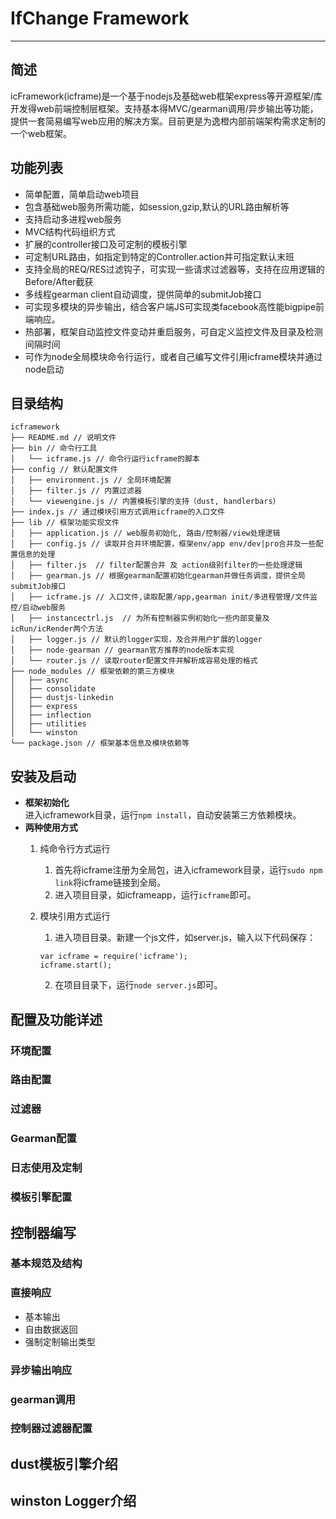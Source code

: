 IfChange Framework
==================
-----

简述
----
icFramework(icframe)是一个基于nodejs及基础web框架express等开源框架/库开发得web前端控制层框架。支持基本得MVC/gearman调用/异步输出等功能，提供一套简易编写web应用的解决方案。目前更是为逸橙内部前端架构需求定制的一个web框架。

功能列表
-------
* 简单配置，简单启动web项目
* 包含基础web服务所需功能，如session,gzip,默认的URL路由解析等
* 支持启动多进程web服务
* MVC结构代码组织方式
* 扩展的controller接口及可定制的模板引擎
* 可定制URL路由，如指定到特定的Controller.action并可指定默认末班
* 支持全局的REQ/RES过滤钩子，可实现一些请求过滤器等，支持在应用逻辑的Before/After截获
* 多线程gearman client自动调度，提供简单的submitJob接口
* 可实现多模块的异步输出，结合客户端JS可实现类facebook高性能bigpipe前端响应。
* 热部署，框架自动监控文件变动并重启服务，可自定义监控文件及目录及检测间隔时间
* 可作为node全局模块命令行运行，或者自己编写文件引用icframe模块并通过node启动

目录结构
-------
```
icframework
├── README.md // 说明文件
├── bin // 命令行工具
│   └── icframe.js // 命令行运行icframe的脚本
├── config // 默认配置文件
│   ├── environment.js // 全局环境配置
│   ├── filter.js // 内置过滤器
│   └── viewengine.js // 内置模板引擎的支持（dust, handlerbars）
├── index.js // 通过模块引用方式调用icframe的入口文件
├── lib // 框架功能实现文件
│   ├── application.js // web服务初始化, 路由/控制器/view处理逻辑
│   ├── config.js // 读取并合并环境配置，框架env/app env/dev|pro合并及一些配置信息的处理
│   ├── filter.js  // filter配置合并 及 action级别filter的一些处理逻辑
│   ├── gearman.js // 根据gearman配置初始化gearman并做任务调度，提供全局submitJob接口
│   ├── icframe.js // 入口文件,读取配置/app,gearman init/多进程管理/文件监控/启动web服务
│   ├── instancectrl.js  // 为所有控制器实例初始化一些内部变量及icRun/icRender两个方法
│   ├── logger.js // 默认的logger实现，及合并用户扩展的logger
│   ├── node-gearman // gearman官方推荐的node版本实现
│   └── router.js // 读取router配置文件并解析成容易处理的格式
├── node_modules // 框架依赖的第三方模块
│   ├── async
│   ├── consolidate
│   ├── dustjs-linkedin
│   ├── express
│   ├── inflection
│   ├── utilities
│   └── winston
└── package.json // 框架基本信息及模块依赖等
```

安装及启动
--------
* **框架初始化**  
  进入icframework目录，运行`npm install`，自动安装第三方依赖模块。
* **两种使用方式**
  1. 纯命令行方式运行
     1. 首先将icframe注册为全局包，进入icframework目录，运行`sudo npm link`将icframe链接到全局。
     2. 进入项目目录，如icframeapp，运行`icframe`即可。
  2. 模块引用方式运行
     1. 进入项目目录。新建一个js文件，如server.js，输入以下代码保存：
     
       ```
       var icframe = require('icframe');
       icframe.start();
       ```
     2. 在项目目录下，运行`node server.js`即可。

配置及功能详述
------------

### 环境配置

### 路由配置

### 过滤器

### Gearman配置

### 日志使用及定制

### 模板引擎配置

控制器编写
--------
### 基本规范及结构
### 直接响应
* 基本输出
* 自由数据返回
* 强制定制输出类型

### 异步输出响应
### gearman调用
### 控制器过滤器配置

dust模板引擎介绍
--------------

winston Logger介绍
-----------------
